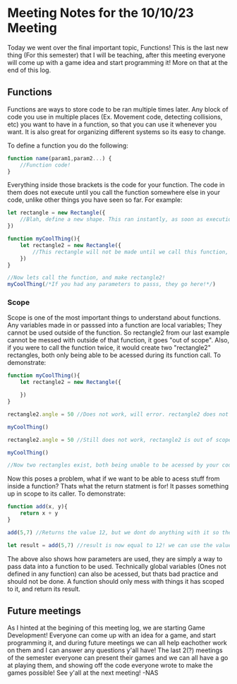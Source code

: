 # Meeting Notes for the 10/10/23 Meeting

Today we went over the final important topic, Functions! This is the last new thing (For this semester) that I will be teaching, after this meeting everyone will come up with a game idea and start programming it! More on that at the end of this log.

## Functions

Functions are ways to store code to be ran multiple times later. Any block of code you use in multiple places (Ex. Movement code, detecting collisions, etc) you want to have in a function, so that you can use it whenever you want. It is also great for organizing different systems so its easy to change.

To define a function you do the following:
```js
function name(param1,param2...) {
    //Function code!
}
```

Everything inside those brackets is the code for your function. The code in them does not execute until you call the function somewhere else in your code, unlike other things you have seen so far. For example:
```js
let rectangle = new Rectangle({
    //Blah, define a new shape. This ran instantly, as soon as execution made it to this line.
})

function myCoolThing(){
    let rectangle2 = new Rectangle({
        //This rectangle will not be made until we call this function, the code is not ran instantly.
    })
}

//Now lets call the function, and make rectangle2!
myCoolThing(/*If you had any parameters to passs, they go here!*/)
```

### Scope

Scope is one of the most important things to understand about functions. Any variables made in or passsed into a function are local variables; They cannot be used outside of the function. So rectangle2 from our last example cannot be messed with outside of that function, it goes "out of scope". Also, if you were to call the function twice, it would create two "rectangle2" rectangles, both only being able to be acessed during its function call. To demonstrate:
```js
function myCoolThing(){
    let rectangle2 = new Rectangle({

    })
}

rectangle2.angle = 50 //Does not work, will error. rectangle2 does not exist, the code has not ran AND the rectangle object is scoped to the function anyways.

myCoolThing()

rectangle2.angle = 50 //Still does not work, rectangle2 is out of scope because we are not in the function.

myCoolThing()

//Now two rectangles exist, both being unable to be acessed by your code as they went out of scope.
```

Now this poses a problem, what if we want to be able to acess stuff from inside a function? Thats what the return statment is for! It passes something up in scope to its caller. To demonstrate:
```js
function add(x, y){
    return x + y
}

add(5,7) //Returns the value 12, but we dont do anything with it so the result dissapears.

let result = add(5,7) //result is now equal to 12! we can use the value now!
```

The above also shows how parameters are used, they are simply a way to pass data into a function to be used. Technically global variables (Ones not defined in any function) can also be acessed, but thats bad practice and should not be done. A function should only mess with things it has scoped to it, and return its result.

## Future meetings

As I hinted at the begining of this meeting log, we are starting Game Development! Everyone can come up with an idea for a game, and start programming it, and during future meetings we can all help eachother work on them and I can answer any questions y'all have! The last 2(?) meetings of the semester everyone can present their games and we can all have a go at playing them, and showing off the code everyone wrote to make the games possible!
See y'all at the next meeting!
-NAS